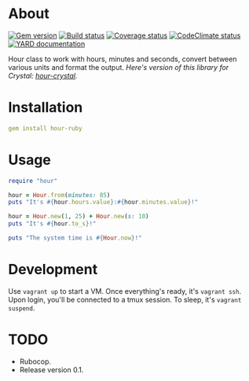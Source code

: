 # About

[![Gem version][GV img]][Gem version]
[![Build status][BS img]][Build status]
[![Coverage status][CS img]][Coverage status]
[![CodeClimate status][CC img]][CodeClimate status]
[![YARD documentation][YD img]][YARD documentation]

Hour class to work with hours, minutes and seconds, convert between various units and format the output. _Here's version of this library for Crystal: [hour-crystal](https://github.com/botanicus/hour-crystal)._

# Installation

```yaml
gem install hour-ruby
```

# Usage

```ruby
require "hour"

hour = Hour.from(minutes: 85)
puts "It's #{hour.hours.value}:#{hour.minutes.value}!"

hour = Hour.new(1, 25) + Hour.new(s: 10)
puts "It's #{hour.to_s}!"

puts "The system time is #{Hour.now}!"
```

# Development

Use `vagrant up` to start a VM. Once everything's ready, it's `vagrant ssh`. Upon login, you'll be connected to a tmux session. To sleep, it's `vagrant suspend`.

# TODO

- Rubocop.
- Release version 0.1.

[Gem version]: https://rubygems.org/gems/hour-ruby
[Build status]: https://travis-ci.org/botanicus/hour-ruby
[Coverage status]: https://coveralls.io/github/botanicus/hour-ruby
[CodeClimate status]: https://codeclimate.com/github/botanicus/hour-ruby/maintainability
[YARD documentation]: http://www.rubydoc.info/github/botanicus/hour-ruby/master

[GV img]: https://badge.fury.io/rb/hour-ruby.svg
[BS img]: https://travis-ci.org/botanicus/hour-ruby.svg?branch=master
[CS img]: https://img.shields.io/coveralls/botanicus/hour-ruby.svg
[CC img]: https://api.codeclimate.com/v1/badges/a99a88d28ad37a79dbf6/maintainability
[YD img]: http://img.shields.io/badge/yard-docs-blue.svg
